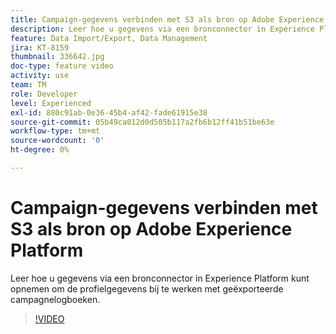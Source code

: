 ```yaml
---
title: Campaign-gegevens verbinden met S3 als bron op Adobe Experience Platform
description: Leer hoe u gegevens via een bronconnector in Experience Platform kunt opnemen om de profielgegevens bij te werken met geëxporteerde campagnelogboeken.
feature: Data Import/Export, Data Management
jira: KT-8159
thumbnail: 336642.jpg
doc-type: feature video
activity: use
team: TM
role: Developer
level: Experienced
exl-id: 880c91ab-0e36-45b4-af42-fade61915e38
source-git-commit: 05b49ca012d0d505b117a2fb6b12ff41b51be63e
workflow-type: tm+mt
source-wordcount: '0'
ht-degree: 0%

---
```


# Campaign-gegevens verbinden met S3 als bron op Adobe Experience Platform

Leer hoe u gegevens via een bronconnector in Experience Platform kunt opnemen om de profielgegevens bij te werken met geëxporteerde campagnelogboeken.

>[!VIDEO](https://video.tv.adobe.com/v/336642?quality=12&learn=on)
